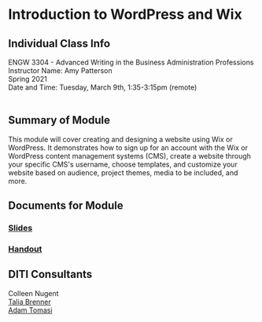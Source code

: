 # Introduction to WordPress and Wix

## Individual Class Info
ENGW 3304 - Advanced Writing in the Business Administration Professions
<br>
Instructor Name: Amy Patterson
<br>
Spring 2021
<br>
Date and Time: Tuesday, March 9th, 1:35-3:15pm (remote)
<br>
<br>


## Summary of Module
This module will cover creating and designing a website using Wix or WordPress. It demonstrates how to sign up for an account with the Wix or WordPress content management systems (CMS), create a website through your specific CMS's username, choose templates, and customize your website based on audience, project themes, media to be included, and more. 


## Documents for Module

### [Slides]()
### [Handout]()

## DITI Consultants
Colleen Nugent <br> 
[Talia Brenner](brenner.t@northeastern.edu) <br>
[Adam Tomasi](tomasi.a@northeastern.edu) <br>
